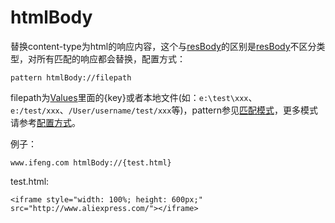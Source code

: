 # htmlBody

替换content-type为html的响应内容，这个与[resBody](resBody.html)的区别是[resBody](resBody.html)不区分类型，对所有匹配的响应都会替换，配置方式：

	pattern htmlBody://filepath

filepath为[Values](http://local.whistlejs.com/#values)里面的{key}或者本地文件(如：`e:\test\xxx`、`e:/test/xxx`、`/User/username/test/xxx`等)，pattern参见[匹配模式](../pattern.html)，更多模式请参考[配置方式](../mode.html)。

例子：

	www.ifeng.com htmlBody://{test.html}

test.html:

	<iframe style="width: 100%; height: 600px;" src="http://www.aliexpress.com/"></iframe>
